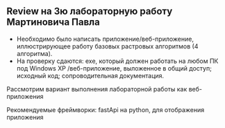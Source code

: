 ## Review на 3ю лабораторную работу Мартиновича Павла

- Необходимо было написать приложение/веб-приложение, иллюстрирующее работу базовых
растровых алгоритмов (4 алгоритма).
- На проверку сдаются: exe, который должен работать на любом ПК под
Windows XP /веб-приложение, выложенное в общий доступ; исходный код;
сопроводительная документация.

Рассмотрим вариант выполнения лабораторной работы как веб-приложения

Рекомендуемые фреймворки: fastApi на python, для отображения приложения
